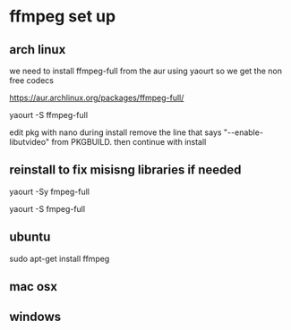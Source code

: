 # ffmpeg set up


## arch linux

we need to install ffmpeg-full from the aur using yaourt
so we get the non free codecs

https://aur.archlinux.org/packages/ffmpeg-full/


yaourt -S ffmpeg-full

edit pkg with nano during install 
remove the line that says  "--enable-libutvideo" from PKGBUILD.
then continue with install


## reinstall to fix misisng libraries if needed

yaourt -Sy fmpeg-full

yaourt -S fmpeg-full



## ubuntu 

sudo apt-get install ffmpeg



## mac osx



## windows